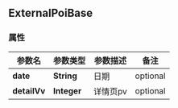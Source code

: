 <a name="ExternalPoiBase"></a>
## ExternalPoiBase
### 属性
参数名 | 参数类型 | 参数描述 | 备注
------------ | ------------- | ------------- | -------------
**date** | **String** | 日期 |  optional
**detailVv** | **Integer** | 详情页pv |  optional



